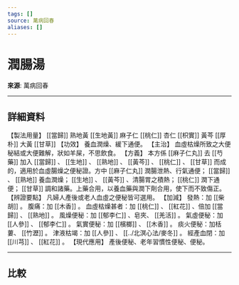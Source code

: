```yaml
---
tags: []
source: 萬病回春
aliases: []
---
```


# 潤腸湯

**來源**: 萬病回春  

---

## 詳細資料
【製法用量】 [[當歸]] 熟地黃 [[生地黃]] 麻子仁 [[桃仁]] 杏仁 [[枳實]] 黃芩 [[厚朴]] 大黃 [[甘草]] 【功效】
養血潤燥、緩下通便。
【主治】
血虛枯燥所致之大便秘結或大便難解，狀如羊屎，不思飲食。
【方義】
本方係 [[麻子仁丸]] 去 [[芍藥]] 加入 [[當歸]] 、 [[生地]] 、 [[熟地]] 、 [[黃芩]] 、 [[桃仁]] 、 [[甘草]] 而成的，適用於血虛腸燥之便秘證。方中 [[麻子仁丸]] 潤腸泄熱、行氣通便； [[當歸]] 、 [[熟地]] 養血潤燥； [[生地]] 、 [[黃芩]] 、清腸胃之積熱； [[桃仁]] 潤下通便； [[甘草]] 調和諸藥。上藥合用，以養血藥與潤下劑合用，使下而不致傷正。
【辨證要點】
凡婦人產後或老人血虛之便秘皆可選用。
【加減】
發熱：加 [[柴胡]] 。
腹痛：加 [[木香]] 。
血虛枯燥甚者：加 [[桃仁]] 、 [[紅花]] 、倍加 [[當歸]] 、 [[熟地]] 。
風燥便秘：加 [[郁李仁]] 、皂夾、 [[羌活]] 。
氣虛便秘：加 [[人參]] 、 [[郁李仁]] 。
氣實便秘：加 [[檳榔]] 、 [[木香]] 。
痰火便秘：加栝蔞、 [[竹瀝]] 。
津液枯竭：加 [[人參]] 、 [[../北溟心法/麥冬]] 。
經產血閉：加 [[川芎]] 、 [[紅花]] 。
【現代應用】
產後便秘、老年習慣性便秘、便秘。

---

## 比較
